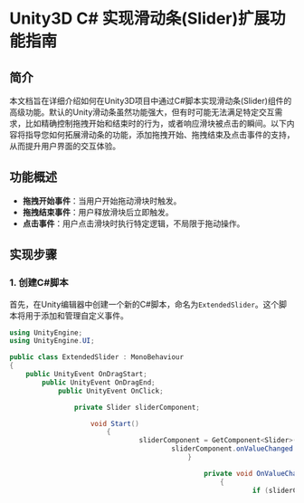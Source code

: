 # Unity3D C# 实现滑动条(Slider)扩展功能指南

## 简介

本文档旨在详细介绍如何在Unity3D项目中通过C#脚本实现滑动条(Slider)组件的高级功能。默认的Unity滑动条虽然功能强大，但有时可能无法满足特定交互需求，比如精确控制拖拽开始和结束时的行为，或者响应滑块被点击的瞬间。以下内容将指导您如何拓展滑动条的功能，添加拖拽开始、拖拽结束及点击事件的支持，从而提升用户界面的交互体验。

## 功能概述

- **拖拽开始事件**：当用户开始拖动滑块时触发。
- **拖拽结束事件**：用户释放滑块后立即触发。
- **点击事件**：用户点击滑块时执行特定逻辑，不局限于拖动操作。

## 实现步骤

### 1. 创建C#脚本

首先，在Unity编辑器中创建一个新的C#脚本，命名为`ExtendedSlider`。这个脚本将用于添加和管理自定义事件。

```csharp
using UnityEngine;
using UnityEngine.UI;

public class ExtendedSlider : MonoBehaviour
{
    public UnityEvent OnDragStart;
        public UnityEvent OnDragEnd;
            public UnityEvent OnClick;

                private Slider sliderComponent;

                    void Start()
                        {
                                sliderComponent = GetComponent<Slider>();
                                        sliderComponent.onValueChanged.AddListener(OnValueChanged);
                                            }

                                                private void OnValueChanged(float value)
                                                    {
                                                            if (sliderComponent.isDragging && !Input.GetKey(KeyCode.Mouse0))
                                                                        return; // 避免快速滑动时误触点击事件

                                                                                if (!sliderComponent.isDragging && Input.GetMouseButtonDown(0))
                                                                                        {
                                                                                                    OnDragStart.Invoke();
                                                                                                            }
                                                                                                                    else if (!sliderComponent.isDragging && Input.GetMouseButtonUp(0))
                                                                                                                            {
                                                                                                                                        OnDragEnd.Invoke();
                                                                                                                                                }
                                                                                                                                                        else
                                                                                                                                                                {
                                                                                                                                                                            OnClick.Invoke();
                                                                                                                                                                                    }
                                                                                                                                                                                        }
                                                                                                                                                                                        }
                                                                                                                                                                                        ```
                                                                                                                                                                                        
                                                                                                                                                                                        ### 2. 应用到滑动条
                                                                                                                                                                                        
                                                                                                                                                                                        将`ExtendedSlider`脚本拖放到场景中的任何Slider组件上。然后，你可以通过检视窗口访问并添加到这三个事件监听器所需的函数或方法。
                                                                                                                                                                                        
                                                                                                                                                                                        ### 3. 自定义事件处理
                                                                                                                                                                                        
                                                                                                                                                                                        现在，你可以在脚本或编辑器中为`OnDragStart`、`OnDragEnd`和`OnClick`事件添加处理逻辑。这些事件可以绑定到任意的方法上，以执行游戏逻辑，例如改变其他UI元素的显示状态、播放音效或是更新数据。
                                                                                                                                                                                        
                                                                                                                                                                                        ## 注意事项
                                                                                                                                                                                        
                                                                                                                                                                                        - 确保在测试过程中滑动条的行为符合预期，特别是边缘情况，如快速滑动和连续点击。
                                                                                                                                                                                        - 本示例简单地利用了鼠标按键来区分不同的用户行为，但在触摸屏设备上可能需要额外的考虑。
                                                                                                                                                                                        
                                                                                                                                                                                        通过上述步骤，你能够大大增强Unity项目中滑动条的互动性，使其更加适应复杂的游戏和应用程序界面设计需求。记得根据实际项目需求调整和完善脚本逻辑。
                                                                                                                                                                                        
                                                                                                                                                                                        ## 下载链接
                                                                                                                                                                                        [Unity3DC实现滑动条Slider扩展功能指南](https://pan.quark.cn/s/0cb2a207603f) 
                                                                                                                                                                                        
                                                                                                                                                                                        (备用: [备用下载](https://pan.baidu.com/s/1QMSI782c7HAhOesDbqsXgg?pwd=1234))
                                                                                                                                                                                        
                                                                                                                                                                                        ## 说明
                                                                                                                                                                                        
                                                                                                                                                                                        该仓库仅用于学习交流，请勿用于商业用途。
